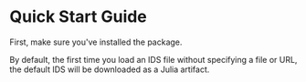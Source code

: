 # Quick Start Guide
First, make sure you've installed the package.

By default, the first time you load an IDS file without specifying a file or URL, the default IDS will be downloaded as a Julia artifact.
